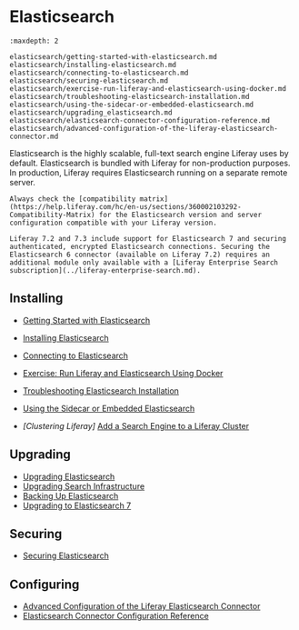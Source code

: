 # Elasticsearch

```{toctree}
:maxdepth: 2

elasticsearch/getting-started-with-elasticsearch.md
elasticsearch/installing-elasticsearch.md
elasticsearch/connecting-to-elasticsearch.md
elasticsearch/securing-elasticsearch.md
elasticsearch/exercise-run-liferay-and-elasticsearch-using-docker.md
elasticsearch/troubleshooting-elasticsearch-installation.md
elasticsearch/using-the-sidecar-or-embedded-elasticsearch.md
elasticsearch/upgrading_elasticsearch.md
elasticsearch/elasticsearch-connector-configuration-reference.md
elasticsearch/advanced-configuration-of-the-liferay-elasticsearch-connector.md
```

Elasticsearch is the highly scalable, full-text search engine Liferay uses by default. Elasticsearch is bundled with Liferay for non-production purposes. In production, Liferay requires Elasticsearch running on a separate remote server.

```{important}
Always check the [compatibility matrix](https://help.liferay.com/hc/en-us/sections/360002103292-Compatibility-Matrix) for the Elasticsearch version and server configuration compatible with your Liferay version.
```

```{important}
Liferay 7.2 and 7.3 include support for Elasticsearch 7 and securing authenticated, encrypted Elasticsearch connections. Securing the Elasticsearch 6 connector (available on Liferay 7.2) requires an additional module only available with a [Liferay Enterprise Search subscription](../liferay-enterprise-search.md).
```

## Installing

- [Getting Started with Elasticsearch](elasticsearch/getting-started-with-elasticsearch.md)
- [Installing Elasticsearch](elasticsearch/installing-elasticsearch.md)
- [Connecting to Elasticsearch](elasticsearch/connecting-to-elasticsearch.md)
- [Exercise: Run Liferay and Elasticsearch Using Docker](elasticsearch/exercise-run-liferay-and-elasticsearch-using-docker.md)
- [Troubleshooting Elasticsearch Installation](elasticsearch/troubleshooting-elasticsearch-installation.md)
- [Using the Sidecar or Embedded Elasticsearch](elasticsearch/using-the-sidecar-or-embedded-elasticsearch.md)

- _[Clustering Liferay]_ [Add a Search Engine to a Liferay Cluster](../../installation-and-upgrades/setting-up-liferay/clustering-for-high-availability/example-creating-a-simple-dxp-cluster.md#start-a-search-engine-server)

## Upgrading

- [Upgrading Elasticsearch](elasticsearch/upgrading_elasticsearch.md)
- [Upgrading Search Infrastructure](elasticsearch/upgrading-elasticsearch/upgrading-search-infrastructure.md)
- [Backing Up Elasticsearch](elasticsearch/upgrading-elasticsearch/backing-up-elasticsearch.md)
- [Upgrading to Elasticsearch 7](elasticsearch/upgrading-elasticsearch/upgrading-to-elasticsearch-7.md)

## Securing

- [Securing Elasticsearch](elasticsearch/securing-elasticsearch.md)

## Configuring

- [Advanced Configuration of the Liferay Elasticsearch Connector](elasticsearch/advanced-configuration-of-the-liferay-elasticsearch-connector.md)
- [Elasticsearch Connector Configuration Reference](elasticsearch/elasticsearch-connector-configuration-reference.md)
